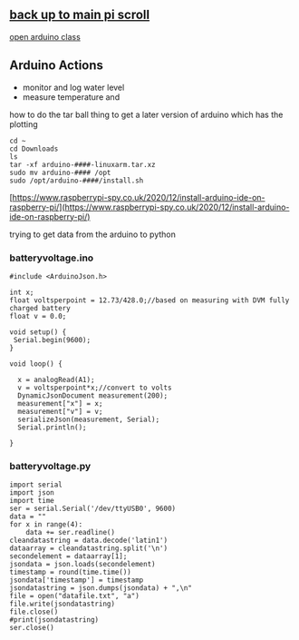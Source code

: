 ## [back up to main pi scroll](../)

[open arduino class](https://github.com/LafeLabs/openarduino)


## Arduino Actions

 - monitor and log water level
 - measure temperature and 



how to do the tar ball thing to get a later version of arduino which has the plotting

```
cd ~
cd Downloads
ls
tar -xf arduino-####-linuxarm.tar.xz
sudo mv arduino-#### /opt
sudo /opt/arduino-####/install.sh
```

[https://www.raspberrypi-spy.co.uk/2020/12/install-arduino-ide-on-raspberry-pi/](https://www.raspberrypi-spy.co.uk/2020/12/install-arduino-ide-on-raspberry-pi/)

trying to get data from the arduino to python


### batteryvoltage.ino

```
#include <ArduinoJson.h>

int x;
float voltsperpoint = 12.73/428.0;//based on measuring with DVM fully charged battery
float v = 0.0;

void setup() {
 Serial.begin(9600);
}

void loop() {

  x = analogRead(A1);
  v = voltsperpoint*x;//convert to volts
  DynamicJsonDocument measurement(200);
  measurement["x"] = x;
  measurement["v"] = v;
  serializeJson(measurement, Serial);
  Serial.println();

}
```

### batteryvoltage.py

```
import serial
import json
import time
ser = serial.Serial('/dev/ttyUSB0', 9600)
data = ""
for x in range(4):
    data += ser.readline()
cleandatastring = data.decode('latin1')
dataarray = cleandatastring.split('\n')
secondelement = dataarray[1];
jsondata = json.loads(secondelement)
timestamp = round(time.time())
jsondata['timestamp'] = timestamp
jsondatastring = json.dumps(jsondata) + ",\n"
file = open("datafile.txt", "a")
file.write(jsondatastring)
file.close()
#print(jsondatastring)
ser.close()
```




